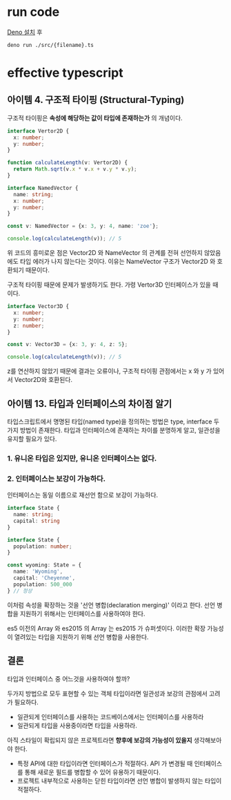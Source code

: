 # run code

[Deno 설치](https://deno.land/#installation) 후

```bash
deno run ./src/{filename}.ts
```

# effective typescript

## 아이템 4. 구조적 타이핑 (Structural-Typing)

구조적 타이핑은 **속성에 해당하는 값이 타입에 존재하는가** 의 개념이다.

```typescript
interface Vertor2D {
  x: number;
  y: number;
}

function calculateLength(v: Vertor2D) {
  return Math.sqrt(v.x * v.x + v.y * v.y);
}

interface NamedVector {
  name: string;
  x: number;
  y: number;
}

const v: NamedVector = {x: 3, y: 4, name: 'zoe'};

console.log(calculateLength(v)); // 5
```

위 코드의 흥미로운 점은 Vector2D 와 NameVector 의 관계를 전혀 선언하지 않았음에도 타입 에러가 나지 않는다는 것이다.
이유는 NameVector 구조가 Vector2D 와 호환되기 때문이다.

구조적 타이핑 때문에 문제가 발생하기도 한다. 가령 Vertor3D 인터페이스가 있을 때 이다.

```typescript
interface Vector3D {
  x: number;
  y: number;
  z: number;
}

const v: Vector3D = {x: 3, y: 4, z: 5};

console.log(calculateLength(v)); // 5
```

z를 연산하지 않았기 때문에 결과는 오류이나,
구조적 타이핑 관점에서는 x 와 y 가 있어서 Vector2D와 호환된다. 

## 아이템 13. 타입과 인터페이스의 차이점 알기

타입스크립트에서 명명된 타입(named type)을 정의하는 방법은 type, interface 두 가지 방법이 존재한다.
타입과 인터페이스에 존재하는 차이를 분명하게 알고, 일관성을 유지할 필요가 있다.

### 1. 유니온 타입은 있지만, 유니온 인터페이스는 없다.

### 2. 인터페이스는 보강이 가능하다.

인터페이스는 동일 이름으로 재선언 함으로 보강이 가능하다.

```typescript
interface State {
  name: string;
  capital: string
}

interface State {
  population: number;
}

const wyoming: State = {
  name: 'Wyoming',
  capital: 'Cheyenne',
  population: 500_000
} // 정상
```

이처럼 속성을 확장하는 것을 '선언 병합(declaration merging)' 이라고 한다.
선언 병합을 지원하기 위해서는 인터페이스를 사용하여야 한다.

es5 이전의 Array 와 es2015 의 Array 는 es2015 가 슈퍼셋이다.
이러한 확장 가능성이 열려있는 타입을 지원하기 위해 선언 병합을 사용한다.

## 결론

타입과 인터페이스 중 어느것을 사용하여야 할까?

두가지 방법으로 모두 표현할 수 있는 객체 타입이라면 일관성과 보강의 관점에서 고려가 필요하다.

* 일관되게 인터페이스를 사용하는 코드베이스에서는 인터페이스를 사용하라
* 일관되게 타입을 사용중이라면 타입을 사용하라.

아직 스타일이 확립되지 않은 프로젝트라면 **향후에 보강의 가능성이 있을지** 생각해보아야 한다.

* 특정 API에 대한 타입이라면 인터페이스가 적절하다. API 가 변경될 때 인터페이스를 통해 새로운 필드를 병합할 수 있어 유용하기 때문이다.
* 프로젝트 내부적으로 사용하는 닫힌 타입이라면 선언 병합이 발생하지 않는 타입이 적절하다.
